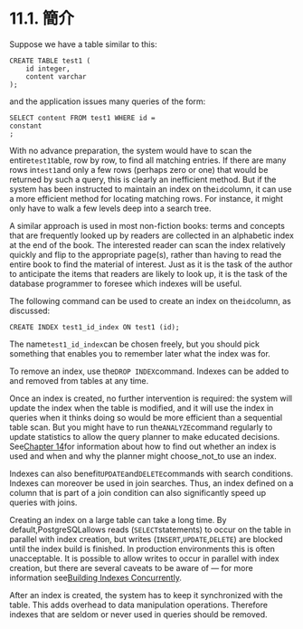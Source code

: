 # 11.1. 簡介

Suppose we have a table similar to this:

```text
CREATE TABLE test1 (
    id integer,
    content varchar
);
```

and the application issues many queries of the form:

```text
SELECT content FROM test1 WHERE id = 
constant
;
```

With no advance preparation, the system would have to scan the entire`test1`table, row by row, to find all matching entries. If there are many rows in`test1`and only a few rows \(perhaps zero or one\) that would be returned by such a query, this is clearly an inefficient method. But if the system has been instructed to maintain an index on the`id`column, it can use a more efficient method for locating matching rows. For instance, it might only have to walk a few levels deep into a search tree.

A similar approach is used in most non-fiction books: terms and concepts that are frequently looked up by readers are collected in an alphabetic index at the end of the book. The interested reader can scan the index relatively quickly and flip to the appropriate page\(s\), rather than having to read the entire book to find the material of interest. Just as it is the task of the author to anticipate the items that readers are likely to look up, it is the task of the database programmer to foresee which indexes will be useful.

The following command can be used to create an index on the`id`column, as discussed:

```text
CREATE INDEX test1_id_index ON test1 (id);
```

The name`test1_id_index`can be chosen freely, but you should pick something that enables you to remember later what the index was for.

To remove an index, use the`DROP INDEX`command. Indexes can be added to and removed from tables at any time.

Once an index is created, no further intervention is required: the system will update the index when the table is modified, and it will use the index in queries when it thinks doing so would be more efficient than a sequential table scan. But you might have to run the`ANALYZE`command regularly to update statistics to allow the query planner to make educated decisions. See[Chapter 14](https://www.postgresql.org/docs/10/static/performance-tips.html)for information about how to find out whether an index is used and when and why the planner might choose\_not\_to use an index.

Indexes can also benefit`UPDATE`and`DELETE`commands with search conditions. Indexes can moreover be used in join searches. Thus, an index defined on a column that is part of a join condition can also significantly speed up queries with joins.

Creating an index on a large table can take a long time. By default,PostgreSQLallows reads \(`SELECT`statements\) to occur on the table in parallel with index creation, but writes \(`INSERT`,`UPDATE`,`DELETE`\) are blocked until the index build is finished. In production environments this is often unacceptable. It is possible to allow writes to occur in parallel with index creation, but there are several caveats to be aware of — for more information see[Building Indexes Concurrently](https://www.postgresql.org/docs/10/static/sql-createindex.html#sql-createindex-concurrently).

After an index is created, the system has to keep it synchronized with the table. This adds overhead to data manipulation operations. Therefore indexes that are seldom or never used in queries should be removed.

